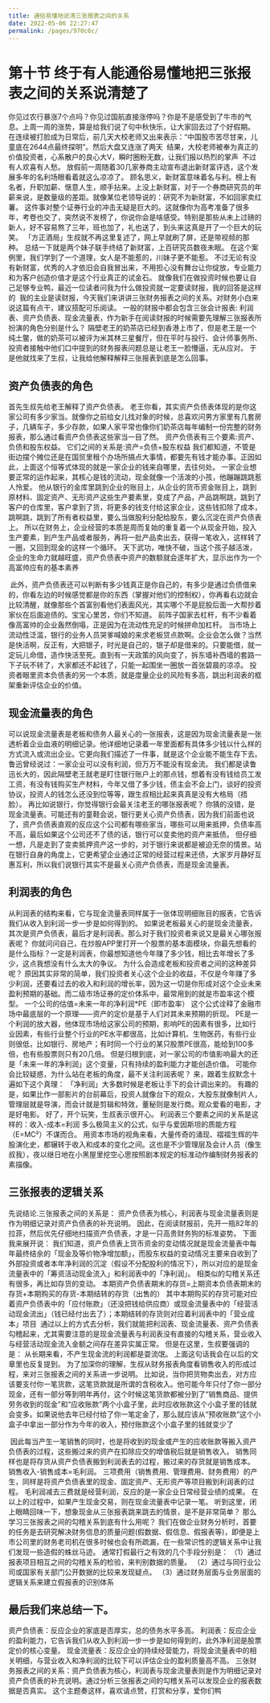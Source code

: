 ```yaml
---
title: 通俗易懂地说清三张报表之间的关系
date: 2022-05-06 22:27:47
permalink: /pages/970c6c/
---
```

# 第十节 终于有人能通俗易懂地把三张报表之间的关系说清楚了

你见过农行暴涨7个点吗？你见过国航直接涨停吗？你是不是感受到了牛市的气息。上周一周的涨势，算是给我们说了句中秋快乐，让大家回去过了个好假期。
在连续被打脸成为日常后，前几天大校老师又出来表示：“中国股市苦尽甘来，儿童底在2644点最终探明”。然后大盘又连涨了两天
<img :src="$withBase('/images/qiye/5.jpg')" >
结果，大校老师被奉为真正的价值投资者，心系散户的良心大V，瞬时圈粉无数，让我们报以热烈的掌声
<img :src="$withBase('/images/qiye/6.jpg')" >
不过有人欢喜有人愁。
放假前一周随着30几家券商主动宣布退出新财富评选，这个发展多年的名利场眼看着就这么凉凉了。
顾名思义，新财富意味着名与利。榜上有名者，升职加薪、惬意人生，顺手拈来。上没上新财富，对于一个券商研究员的年薪来说，是数量级的差距。就像某位老领导说的：研究不为新财富，不如回家卖红薯。
这件事对整个证券行业的冲击无疑是巨大的。这就像你为高考准备了很多年，考卷也交了，突然说不发榜了，你说你会是啥感受。特别是那些从未上过磅的新人，好不容易熬了三年，班也加了，礼也送了，到头来这真是开了一个巨大的玩笑。
「方正酒局」生叔就不再这里复述了，网上早就刷了屏，还是带视频的那种。
总结一下就是两个妹子联手终结了新财富，上百研究员数夜未眠。
在这个案例里，我们学到了一个道理，女人是不能惹的，川妹子更不能惹。
不过无论有没有新财富，优秀的人才依旧会自我冒出来，不用担心没有舞台让你绽放，专业能力和为客户创造价值才是这个行业真正的试金石。
就像我们在做投资时候也要让自己足够专业鸭，最近一位读者问我为什么做投资就一定要读财报，我的回答是这样的
<img :src="$withBase('/images/qiye/7.jpg')" >
我的主业是读财报，今天我们来讲讲三张财务报表之间的关系。对财务小白来说这篇有点干，建议搭配可乐阅读。
一般的财报中都会包含三张会计报表: 利润表、资产负债表、现金流量表，作为新手在阅读财报的时候需要先理解三张报表所扮演的角色分别是什么？
隔壁老王的奶茶店已经到香港上市了，但是老王是一个纯土鳖，做的奶茶可以被评为米其林三星餐厅，但在平时与投行、会计师事务所、投资者接触中他们口中提到的财务报表问题总是让老王一脸懵逼，无从应对。
于是他就找来了生叔，让我给他解释解释三张报表到底是怎么回事。

## 资产负债表的角色
首先生叔先给老王解释了资产负债表。
老王你看，其实资产负债表体现的是你这家公司有多少家当。就像你之前给女儿找对象的时候，总喜欢问男方家里有几套房子，几辆车子，多少存款，如果人家平常也像你们奶茶店每年编制一份完整的财务报表，那么通过看资产负债表这些家当一目了然。
资产负债表有三个要素:资产、负债和股东权益。
它们之间的关系是:资产=负债+股东权益
我们都知道，不管是街边摆个摊位还是在国贸里租个办场所搞点大事情，都要先有钱才能办事。正因如此，上面这个恒等式体现的就是一家企业的钱来自哪里，去往何处。
一家企业想要正常的运作起来，其核心是钱的流动，现金就像一个活泼的小孩，他蹦蹦跳跳惹人怜爱。
他从银行的金库里跳到企业的账目上，从企业的货币资金账目上，跳到原材料、固定资产、无形资产这些生产要素里，变成了产品，产品跳啊跳，跳到了客户的仓库里，客户拿到了货，将更多的钱支付给这家企业，这些钱扣除了成本，跳啊跳，跳到了所有者权益里，要么当做股利分配给股东，要么沉淀在资产负债表上。
所以在财务上，企业经营的本质是周而复始的重复着一个从现金开始，投入生产要素，到产生产品或者服务，再将一批产品卖出去，获得一笔收入，这样转了一圈，又回到现金的这样一个循环。
天下武功，唯快不破，当这个孩子越活泼，企业的生命力就越旺盛，资产负债表中资产的数额就会逐年扩大，显示出作为一个高富帅应有的基本素养

<img :src="$withBase('/images/qiye/8.jpg')" >
此外，资产负债表还可以判断有多少钱真正是你自己的，有多少是通过负债借来的，你看左边的时候感觉都是你的东西（掌握对他们的控制权），你再看右边就会比较清醒，就像那些个首富别看他们表面风光，其实哪个不是屁股后面一大帮抄着家伙在后面追债的。宝宝心里苦，你们不知道。
前阵子国家去杠杆，有不少看着像高富帅的企业轰然倒塌，正是因为在流动性充足的时候拼命加杠杆。
当市场上流动性泛滥，银行的业务人员哭爹喊娘的来求老板贷点款啊。企业会怎么做？当然是快活啊，反正有，大把银子，时光是自己的，银子却是借来的。只要能借，就一定玩儿命借，造作快活至死。直到有一天政策的风向变了，拆东墙补西墙的套路一下子玩不转了，大家都还不起钱了，只能一起围坐一圈放一首张碧晨的凉凉。
投资者眼里资本负债表的另一个本质，就是度量企业的风险有多高，跳出利润表的框架重新评估企业的价值。

## 现金流量表的角色
可以说现金流量表是老板和债务人最关心的一张报表，这是因为现金流量表是一张透析着企业血液的明细记录。他详细地记录着一年里面都有具体多少钱以什么样的方式流入或流出企业。它更向我们描述了一件事，就是这个企业能不能生存下去。鲁迅曾经说过：一家企业可以没有利润，但万万不能没有现金流。
我们都是读鲁迅长大的，因此隔壁老王就老是盯住银行账户上的那点钱，想着有没有钱给员工发工资，有没有钱购买生产材料，今年又借了多少钱，债主会不会上门，谈好的投资协议，投资人的钱怎么还没到位等等，跟生叔相比起来真真是没有大格局（捂脸）。
再比如说银行，你觉得银行会最关注老王的哪张报表呢？
你猜的没错，是现金流量表。可能还有的童鞋会说，银行更关心资产负债表，因为我们前面也说了，资产负债表直观的反应这个公司都有哪些家当，哪些可以用来抵押，负债率高不高，最后如果这个公司还不了债的话，银行可以变卖他的资产来抵债。
但仔细一想，凡是走到了变卖抵押资产这一步的，对于银行来说都是被迫无奈的情景。站在银行自身的角度上，它更希望企业通过正常的经营过程来还债，大家岁月静好互惠互利，所以我们说银行其实不是最关心资产负债表，而是现金流量表。

## 利润表的角色
从利润表的结构来看，它与现金流量表同样属于一张体现明细账目的报表，它告诉我们从收入到利润一步一步是如何得到的。
如果说老板最关心的是现金流量表，其次是资产负债表，最后才是利润表。那么对于我们投资者来说又是最关心哪张报表呢？
你就问问自己，在炒股APP里打开一个股票的基本面模块，你最先想看的是什么指标？一定是利润表，你最想知道他今年赚了多少钱，相比去年增长了多少，这点我想没有什么太大的争议。
为什么会造成老板和投资者之间的这种差异呢？
原因其实非常的简单，我们投资者关心这个企业的收益，不仅是今年赚了多少利润，还要看过去的收入和利润的增长率，因为这一切是你形成对这个企业未来盈利预期的基础。而二级市场证券的定价体系中，最常用到的就是市盈率这个模型。
一个公司的估值=未来一年的净利润*PE（即市盈率）
这个公式诠释了金融市场中最底层的一个原理——资产的定价是基于人们对其未来预期的折现。
PE是一个利润的放大器，他体现市场给这家公司的预期，影响PE的因素有很多，比如行业因素，有些行业整个行业的PE水平都很高，比如计算机、生物医药，有些行业则很低，比如银行、房地产；有时同一个行业的某只股票PE很高，能给到100多倍，也有些股票则只有20几倍。
但是归根到底，对一家公司的市值影响最大的还是「未来一年的净利润」这个变量，只有持续的盈利能力才能创造价值。
可能你会比较疑惑，为什么站在老板的角度，最不关注利润表呢？
来，跟着生叔默念十遍如下这个真理：
「净利润」大多数时候是老板让手下的会计调出来的。
有趣的是，如果比作一部影片的台前幕后，投资人就像台下的观众，大股东就像制片人，管理层就是导演，而会计就是剪辑和特效，董秘则是发行商。观众爱看的电影，才是好电影。
好了，开个玩笑，生叔表示很开心。
利润表三个要素之间的关系是这样的：收入-成本=利润
多么极简主义的公式，似乎与爱因斯坦的质能方程（E=MC²）不谋而合。
用资本市场的视角来看，大量传奇的涌现、褶褶生辉的牛股演化史，都辗转于收入和成本的变化之间。这也是不少管理层及会计人员（像生叔我），夜以继日地在小黑屋里挖空心思按照剧本规定的标准动作编制财务报表的素描像。
## 三张报表的逻辑关系
先说结论.三张报表之间的关系是：
资产负债表为核心，利润表与现金流量表则是作为明细记录对资产负债表的补充说明。
因此，在阅读财报前，先开一瓶82年的拉菲，然后优先仔细地扫描资产负债表，才是一只高贵财务狗的标准姿势。
下面我来展开说：
我们知道，资产负债表上货币资金的变动情况就是现金流量表中每年最终结余的「现金及等价物净增加额」，而股东权益的变动情况主要来自收到了外部投资或者本年净利润的沉淀（假设不分配股利的情况下），所以对应的是现金流量表中的「筹资活动现金流入」和利润表中的「净利润」。
相类似的勾稽关系还有很多，再比如存货的变动。
本期资产负债表期末的存货=上期资本负债表期末的存货+本期购买的存货-本期结转的存货（出售的）
其中本期购买的存货可能对应着资产负债表中的「应付账款」（还没把钱给供应商）或现金流量表中的「经营活动现金流出」（钱已经付出去了）；本期结转的存货则对应着利润表中的「营业成本」项目
<img :src="$withBase('/images/qiye/9.jpg')" >
通过以上的方式去分析，我们就能把利润表、现金流量表、资产负债表勾稽起来，尤其需要注意的是现金流量表与利润表没有直接的勾稽关系，营业收入与经营活动现金流入金额之间存在差异实属正常。
但是在这里，生叔要强调的是：
从长期来看，不产生现金流的利润都是耍流氓。
上面这句话我会在以后的文章里也反复提到。
为了加深你的理解，生叔从财务报表角度看销售收入的形成过程，来对三张报表之间的关系进一步说明。
比如说，当你把货物卖出去，对方应该要支付你一笔货款，这笔货款就是所谓的含税收入。他可能今年只付了你一部分现金，还有一部分等到明年再付，这个时候这笔货款都被分到了“销售商品、提供劳务收到的现金”和“应收账款”两个小盒子里，此时应收账款这个小盒子里的钱就会变多。如果说他去年已经付给了你一笔定金了，那么就应该从“预收账款”这个小盒子中拿出一部分作为今年的收入，预付账款这个小盒子里的钱就变少了

<img :src="$withBase('/images/qiye/10.jpg')" >
因此每当产生一笔销售的同时，也是将收到的现金或产生的应收账款等搬入资产负债表的过程，这些搬过来的资产在扣除应交的增值税后就是销售收入。
销售同样也是将存货从资产负债表搬到利润表去的过程，搬过来的存货就是销售成本。
销售收入-销售成本=毛利润。
三项费用（销售费用、管理费用、财务费用）的产生，同样是将资产负债表里的现金、固定资产、无形资产等项目搬到利润表的过程。
毛利润减去三费就是经营利润，反应的是一家企业日常经营业绩的成果。
在以上的过程中，如果产生现金交易，则在现金流量表中记录一笔。
听到这里，闭上眼睛回味一下，想象现金从三张报表跳来跳去的情景，是不是非常简单？
那么学习三张报表之间的勾稽关系到底有什么用呢？
我们在做企业财务分析时，首要的任务是去研究解决财务信息的质量问题(假数据、假信息、假报表等)，即便是上市公司里的财务老司机在很多时候也会有所疏漏，在一些常识性的逻辑关系中让我们发现一些造假的蛛丝马迹。
通常打假最行之有效的几个手段分别是：
（1）通过报表项目相互之间的勾稽关系的检验，来判别数据的质量。
（2）通过与同行业公司或国家有关部门公开数据的比较来发现疑点。
（3）通过财务层面与业务层面的逻辑关系来建立假报表的识别体系

## 最后我们来总结一下。
资产负债表：反应企业的家底是否厚实，总的债务水平多高。
利润表：反应企业的盈利能力，它告诉我们从收入到利润一步一步是如何得到的，此外净利润是股票定价的核心变量。
现金流量表：反应企业的持续经营能力，将现金流量表中的相关明细，与营业收入和净利润的比较下可以评估企业的盈利质量高不高。
三张财务报表之间的关系：资产负债表为核心，利润表与现金流量表则是作为明细记录对资产负债表的补充说明。通过分析三张报表之间的勾稽关系可以发现企业的报表数据是否真实。
这个主题奏这样，喜欢请点赞，打赏和分享，爱你们鸭

